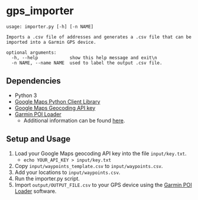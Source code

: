# gps_importer
```
usage: importer.py [-h] [-n NAME]

Imports a .csv file of addresses and generates a .csv file that can be
imported into a Garmin GPS device.

optional arguments:
  -h, --help            show this help message and exit\n
  -n NAME, --name NAME  used to label the output .csv file.
```

## Dependencies
* Python 3
* [Google Maps Python Client Library](https://github.com/googlemaps/google-maps-services-python)
* [Google Maps Geocoding API key](https://developers.google.com/maps/documentation/geocoding/start)
* [Garmin POI Loader](https://www.garmin.com/us/maps/poiloader)
  - Additional information can be found [here](http://www8.garmin.com/products/poiloader/creating_custom_poi_files.jsp).

## Setup and Usage
1. Load your Google Maps geocoding API key into the file `input/key.txt`.
    - `echo YOUR_API_KEY > input/key.txt`
2. Copy `input/waypoints_template.csv` to `input/waypoints.csv`.
3. Add your locations to `input/waypoints.csv`.
4. Run the importer.py script.
5. Import `output/OUTPUT_FILE.csv` to your GPS device using the [Garmin POI Loader](https://www.garmin.com/us/maps/poiloader) software.
